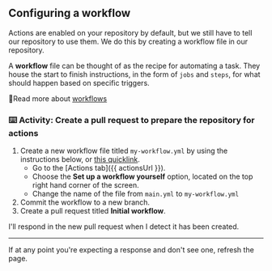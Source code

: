 ## Configuring a workflow

Actions are enabled on your repository by default, but we still have to tell our repository to use them. We do this by creating a workflow file in our repository.

A **workflow** file can be thought of as the recipe for automating a task. They house the start to finish instructions, in the form of `jobs` and `steps`, for what should happen based on specific triggers.

📖Read more about [workflows](https://help.github.com/en/actions/automating-your-workflow-with-github-actions/configuring-a-workflow#choosing-the-type-of-actions-for-your-workflow)

### :keyboard: Activity: Create a pull request to prepare the repository for actions

1. Create a new workflow file titled `my-workflow.yml` by using the instructions below, or [this quicklink]({{quicklink}}).
   - Go to the [Actions tab]({{ actionsUrl }}).
   - Choose the **Set up a workflow yourself** option, located on the top right hand corner of the screen.
   - Change the name of the file from `main.yml` to `my-workflow.yml`
1. Commit the workflow to a new branch.
1. Create a pull request titled **Initial workflow**.

I'll respond in the new pull request when I detect it has been created.

---

If at any point you're expecting a response and don't see one, refresh the page.
